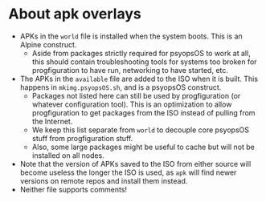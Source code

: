 # About apk overlays

* APKs in the `world` file is installed when the system boots.
  This is an Alpine construct.
  * Aside from packages strictly required for psyopsOS to work at all,
    this should contain troubleshooting tools for systems too broken
    for progfiguration to have run, networking to have started, etc.
* The APKs in the `available` file are added to the ISO when it is built.
  This happens in `mkimg.psyopsOS.sh`, and is a psyopsOS construct.
  * Packages not listed here can still be used by progfiguration (or whatever configuration tool).
    This is an optimization to allow progfiguration
    to get packages from the ISO instead of pulling from the Internet.
  * We keep this list separate from `world` to decouple core psyopsOS stuff from progfiguration stuff.
  * Also, some large packages might be useful to cache but will not be installed on all nodes.
* Note that the version of APKs saved to the ISO from either source
  will become useless the longer the ISO is used,
  as `apk` will find newer versions on remote repos and install them instead.
* Neither file supports comments!
